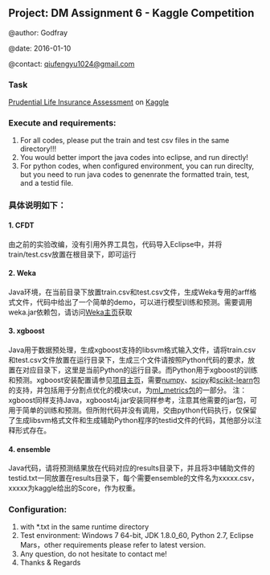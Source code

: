 ## Project: DM Assignment 6 - Kaggle Competition

@author: Godfray

@date: 2016-01-10

@contact: qiufengyu1024@gmail.com

### Task
[Prudential Life Insurance Assessment](https://www.kaggle.com/c/prudential-life-insurance-assessment) on [Kaggle](https://www.kaggle.com/)

### Execute and requirements:
1. For all codes, please put the train and test csv files in the same directory!!!
2. You would better import the java codes into eclipse, and run directly!
3. For python codes, when configured environment, you can run direclty, but you need to run java codes to genenrate the formatted train, test, and a testid file.

### 具体说明如下：

#### 1. CFDT
由之前的实验改编，没有引用外界工具包，代码导入Eclipse中，并将train/test.csv放置在根目录下，即可运行

#### 2. Weka
Java环境，在当前目录下放置train.csv和test.csv文件，生成Weka专用的arff格式文件，代码中给出了一个简单的demo，可以进行模型训练和预测。需要调用weka.jar依赖包，请访问[Weka主页](http://www.cs.waikato.ac.nz/ml/weka/)获取

#### 3. xgboost
Java用于数据预处理，生成xgboost支持的libsvm格式输入文件，请将train.csv和test.csv文件放置在运行目录下，生成三个文件请按照Python代码的要求，放置在对应目录下，这里是当前Python的运行目录。而Python用于xgboost的训练和预测。xgboost安装配置请参见[项目主页](https://github.com/dmlc/xgboost)，需要[numpy](http://sourceforge.net/projects/numpy/files/NumPy/)、[scipy](http://sourceforge.net/projects/scipy/files/scipy/)和[scikit-learn](http://scikit-learn.org/)包的支持，并包括用于分割点优化的模块cut，为[ml_metrics包](https://github.com/benhamner/Metrics/blob/master/Python/ml_metrics/quadratic_weighted_kappa.py)的一部分。
注：xgboost同样支持Java，xgboost4j.jar安装同样参考，注意其他需要的jar包，可用于简单的训练和预测。但所附代码并没有调用，交由python代码执行，仅保留了生成libsvm格式文件和生成辅助Python程序的testid文件的代码，其他部分以注释形式存在。

#### 4. ensemble
Java代码，请将预测结果放在代码对应的results目录下，并且将3中辅助文件的testid.txt一同放置在results目录下，每个需要ensemble的文件名为xxxxx.csv，xxxxx为kaggle给出的Score，作为权重。

### Configuration:
1. with *.txt in the same runtime directory
2. Test environment: Windows 7 64-bit, JDK 1.8.0_60, Python 2.7, Eclipse Mars，other requirements please refer to latest version.
3. Any question, do not hesitate to contact me!
4. Thanks & Regards
